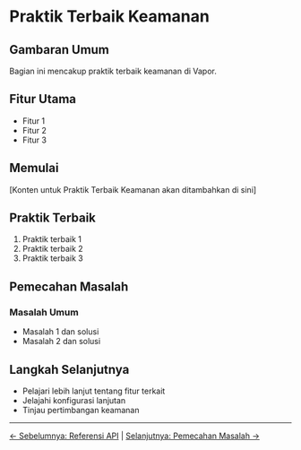 # Praktik Terbaik Keamanan

## Gambaran Umum

Bagian ini mencakup praktik terbaik keamanan di Vapor.

## Fitur Utama

- Fitur 1
- Fitur 2
- Fitur 3

## Memulai

[Konten untuk Praktik Terbaik Keamanan akan ditambahkan di sini]

## Praktik Terbaik

1. Praktik terbaik 1
2. Praktik terbaik 2
3. Praktik terbaik 3

## Pemecahan Masalah

### Masalah Umum

- Masalah 1 dan solusi
- Masalah 2 dan solusi

## Langkah Selanjutnya

- Pelajari lebih lanjut tentang fitur terkait
- Jelajahi konfigurasi lanjutan
- Tinjau pertimbangan keamanan

---

[← Sebelumnya: Referensi API](13-api-reference.md) | [Selanjutnya: Pemecahan Masalah →](15-troubleshooting.md)